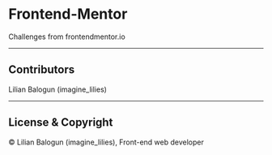 # Frontend-Mentor

Challenges from frontendmentor.io

---

## Contributors
Lilian Balogun (imagine_lilies)

---

## License & Copyright

© Lilian Balogun (imagine_lilies), Front-end web developer
